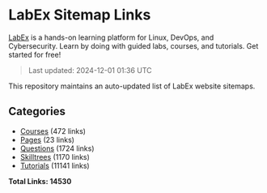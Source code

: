 # LabEx Sitemap Links

[LabEx](https://labex.io) is a hands-on learning platform for Linux, DevOps, and Cybersecurity. Learn by doing with guided labs, courses, and tutorials. Get started for free!

> Last updated: 2024-12-01 01:36 UTC

This repository maintains an auto-updated list of LabEx website sitemaps.

## Categories

- [Courses](sitemaps/courses.md) (472 links)
- [Pages](sitemaps/pages.md) (23 links)
- [Questions](sitemaps/questions.md) (1724 links)
- [Skilltrees](sitemaps/skilltrees.md) (1170 links)
- [Tutorials](sitemaps/tutorials.md) (11141 links)

**Total Links: 14530**

